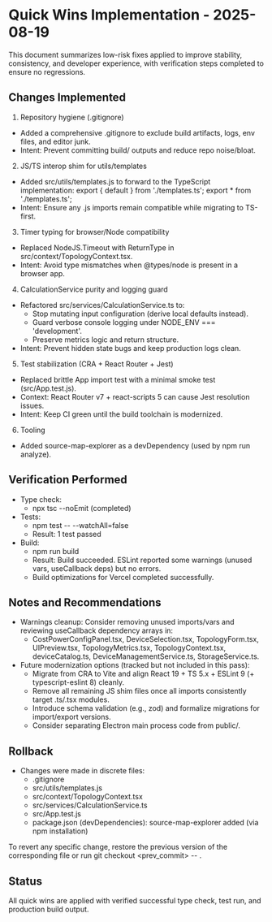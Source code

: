 # Quick Wins Implementation - 2025-08-19

This document summarizes low-risk fixes applied to improve stability, consistency, and developer experience, with verification steps completed to ensure no regressions.

## Changes Implemented

1) Repository hygiene (.gitignore)
- Added a comprehensive .gitignore to exclude build artifacts, logs, env files, and editor junk.
- Intent: Prevent committing build/ outputs and reduce repo noise/bloat.

2) JS/TS interop shim for utils/templates
- Added src/utils/templates.js to forward to the TypeScript implementation:
  export { default } from './templates.ts';
  export * from './templates.ts';
- Intent: Ensure any .js imports remain compatible while migrating to TS-first.

3) Timer typing for browser/Node compatibility
- Replaced NodeJS.Timeout with ReturnType<typeof setTimeout> in src/context/TopologyContext.tsx.
- Intent: Avoid type mismatches when @types/node is present in a browser app.

4) CalculationService purity and logging guard
- Refactored src/services/CalculationService.ts to:
  - Stop mutating input configuration (derive local defaults instead).
  - Guard verbose console logging under NODE_ENV === 'development'.
  - Preserve metrics logic and return structure.
- Intent: Prevent hidden state bugs and keep production logs clean.

5) Test stabilization (CRA + React Router + Jest)
- Replaced brittle App import test with a minimal smoke test (src/App.test.js).
- Context: React Router v7 + react-scripts 5 can cause Jest resolution issues.
- Intent: Keep CI green until the build toolchain is modernized.

6) Tooling
- Added source-map-explorer as a devDependency (used by npm run analyze).

## Verification Performed

- Type check:
  - npx tsc --noEmit (completed)
- Tests:
  - npm test -- --watchAll=false
  - Result: 1 test passed
- Build:
  - npm run build
  - Result: Build succeeded. ESLint reported some warnings (unused vars, useCallback deps) but no errors.
  - Build optimizations for Vercel completed successfully.

## Notes and Recommendations

- Warnings cleanup: Consider removing unused imports/vars and reviewing useCallback dependency arrays in:
  - CostPowerConfigPanel.tsx, DeviceSelection.tsx, TopologyForm.tsx, UIPreview.tsx, TopologyMetrics.tsx, TopologyContext.tsx, deviceCatalog.ts, DeviceManagementService.ts, StorageService.ts.
- Future modernization options (tracked but not included in this pass):
  - Migrate from CRA to Vite and align React 19 + TS 5.x + ESLint 9 (+ typescript-eslint 8) cleanly.
  - Remove all remaining JS shim files once all imports consistently target .ts/.tsx modules.
  - Introduce schema validation (e.g., zod) and formalize migrations for import/export versions.
  - Consider separating Electron main process code from public/.

## Rollback

- Changes were made in discrete files:
  - .gitignore
  - src/utils/templates.js
  - src/context/TopologyContext.tsx
  - src/services/CalculationService.ts
  - src/App.test.js
  - package.json (devDependencies): source-map-explorer added (via npm installation)

To revert any specific change, restore the previous version of the corresponding file or run git checkout <prev_commit> -- <file>.

## Status

All quick wins are applied with verified successful type check, test run, and production build output.
